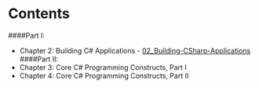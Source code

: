 # Contents
####Part I:
- Chapter 2: Building C# Applications - [02_Building-CSharp-Applications](https://github.com/kdchk/booksRead/tree/master/Andrew-Troelsen-Pro-CSharp5.0-NET4.5/02_Building-CSharp-Applications)
####Part II:
- Chapter 3: Core C# Programming Constructs, Part I
- Chapter 4: Core C# Programming Constructs, Part II